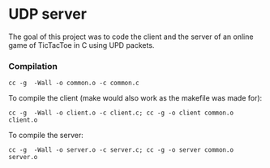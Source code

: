 # UDP server

The goal of this project was to code the client and the server of an online game of TicTacToe in C using UPD packets. 

### Compilation

`cc -g  -Wall -o common.o -c common.c`

To compile the client (make would also work as the makefile was made for):

`cc -g  -Wall -o client.o -c client.c; cc -g -o client common.o client.o`

To compile the server:

`cc -g  -Wall -o server.o -c server.c; cc -g -o server common.o server.o`
